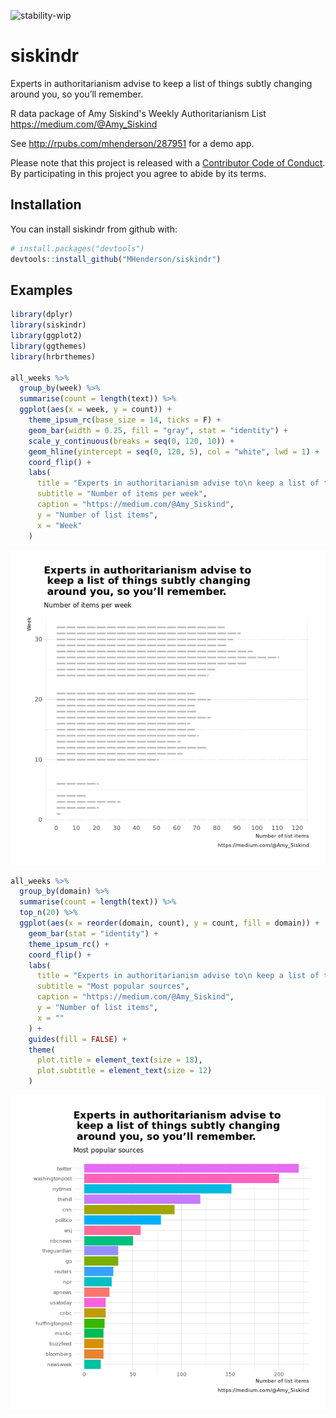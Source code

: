 
<!-- README.md is generated from README.Rmd. Please edit that file -->



![stability-wip](https://img.shields.io/badge/stability-work_in_progress-lightgrey.svg)

# siskindr

Experts in authoritarianism advise to keep a list of things subtly changing around you, so you’ll remember.

R data package of Amy Siskind's Weekly Authoritarianism List https://medium.com/@Amy_Siskind

See http://rpubs.com/mhenderson/287951 for a demo app.

Please note that this project is released with a [Contributor Code of Conduct](CONDUCT.md). By participating in this project you agree to abide by its terms.

## Installation

You can install siskindr from github with:


```r
# install.packages("devtools")
devtools::install_github("MHenderson/siskindr")
```

## Examples


```r
library(dplyr)
library(siskindr)
library(ggplot2)
library(ggthemes)
library(hrbrthemes)

all_weeks %>%
  group_by(week) %>%
  summarise(count = length(text)) %>%
  ggplot(aes(x = week, y = count)) +
    theme_ipsum_rc(base_size = 14, ticks = F) +
    geom_bar(width = 0.25, fill = "gray", stat = "identity") +
    scale_y_continuous(breaks = seq(0, 120, 10)) +
    geom_hline(yintercept = seq(0, 120, 5), col = "white", lwd = 1) +
    coord_flip() +
    labs(
      title = "Experts in authoritarianism advise to\n keep a list of things subtly changing\n around you, so you’ll remember.",
      subtitle = "Number of items per week",
      caption = "https://medium.com/@Amy_Siskind",
      y = "Number of list items",
      x = "Week"
    )
```

![plot of chunk example1](README-example1-1.png)


```r
all_weeks %>%
  group_by(domain) %>%
  summarise(count = length(text)) %>%
  top_n(20) %>%
  ggplot(aes(x = reorder(domain, count), y = count, fill = domain)) +
    geom_bar(stat = "identity") +
    theme_ipsum_rc() +
    coord_flip() +
    labs(
      title = "Experts in authoritarianism advise to\n keep a list of things subtly changing\n around you, so you’ll remember.",
      subtitle = "Most popular sources",
      caption = "https://medium.com/@Amy_Siskind",
      y = "Number of list items",
      x = ""
    ) +
    guides(fill = FALSE) +
    theme(
      plot.title = element_text(size = 18),
      plot.subtitle = element_text(size = 12)
    )
```

![plot of chunk example2](README-example2-1.png)

